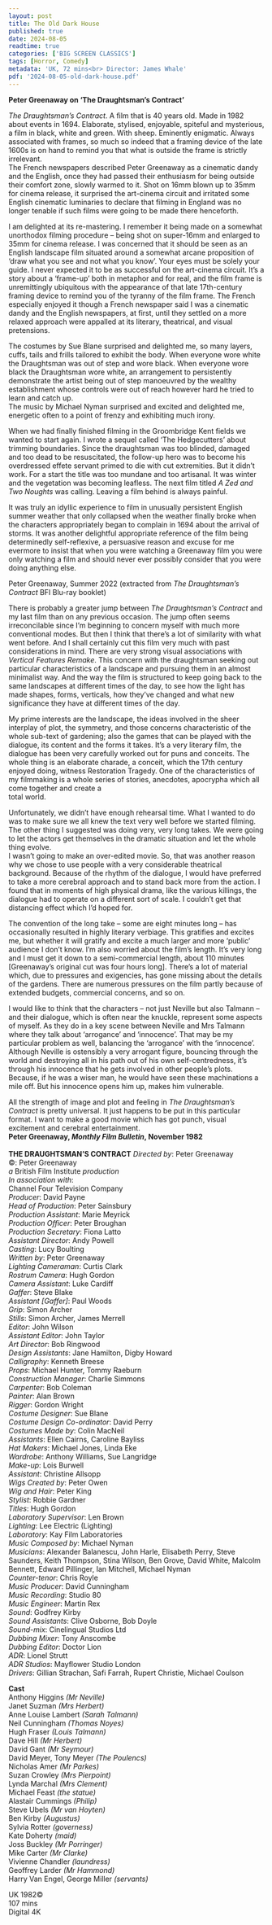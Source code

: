 ```yaml
---
layout: post
title: The Old Dark House
published: true
date: 2024-08-05
readtime: true
categories: ['BIG SCREEN CLASSICS']
tags: [Horror, Comedy]
metadata: 'UK, 72 mins<br> Director: James Whale'
pdf: '2024-08-05-old-dark-house.pdf'
---
```



**Peter Greenaway on ‘The Draughtsman’s Contract’**

_The Draughtsman’s Contract_. A film that is 40 years old. Made in 1982 about events in 1694. Elaborate, stylised, enjoyable, spiteful and mysterious, a film in black, white and green. With sheep. Eminently enigmatic. Always associated with frames, so much so indeed that a framing device of the late 1600s is on hand to remind you that what is outside the frame is strictly irrelevant.  
The French newspapers described Peter Greenaway as a cinematic dandy and the English, once they had passed their enthusiasm for being outside their comfort zone, slowly warmed to it. Shot on 16mm blown up to 35mm for cinema release, it surprised the art-cinema circuit and irritated some English cinematic luminaries to declare that filming in England was no longer tenable if such films were going to be made there henceforth.

I am delighted at its re-mastering. I remember it being made on a somewhat unorthodox filming procedure – being shot on super-16mm and enlarged to 35mm for cinema release. I was concerned that it should be seen as an English landscape film situated around a somewhat arcane proposition of ‘draw what you see and not what you know’. Your eyes must be solely your guide. I never expected it to be as successful on the art-cinema circuit. It’s a story about a ‘frame-up’ both in metaphor and for real, and the film frame is unremittingly ubiquitous with the appearance of that late 17th-century framing device to remind you of the tyranny of the film frame. The French especially enjoyed it though a French newspaper said I was a cinematic dandy and the English newspapers, at first, until they settled on a more relaxed approach were appalled at its literary, theatrical, and visual pretensions.

The costumes by Sue Blane surprised and delighted me, so many layers, cuffs, tails and frills tailored to exhibit the body. When everyone wore white the Draughtsman was out of step and wore black. When everyone wore black the Draughtsman wore white, an arrangement to persistently demonstrate the artist being out of step manoeuvred by the wealthy establishment whose controls were out of reach however hard he tried to learn and catch up.  
The music by Michael Nyman surprised and excited and delighted me, energetic often to a point of frenzy and exhibiting much irony.

When we had finally finished filming in the Groombridge Kent fields we wanted to start again. I wrote a sequel called ‘The Hedgecutters’ about trimming boundaries. Since the draughtsman was too blinded, damaged and too dead to be resuscitated, the follow-up hero was to become his overdressed effete servant primed to die with cut extremities. But it didn’t work. For a start the title was too mundane and too artisanal. It was winter and the vegetation was becoming leafless. The next film titled _A Zed and Two Noughts_ was calling. Leaving a film behind is always painful.

It was truly an idyllic experience to film in unusually persistent English summer weather that only collapsed when the weather finally broke when the characters appropriately began to complain in 1694 about the arrival of storms. It was another delightful appropriate reference of the film being determinedly self-reflexive, a persuasive reason and excuse for me evermore to insist that when you were watching a Greenaway film you were only watching a film and should never ever possibly consider that you were doing anything else.

Peter Greenaway, Summer 2022 (extracted from _The Draughtsman’s Contract_ BFI Blu-ray booklet)

There is probably a greater jump between _The Draughtsman’s Contract_ and my last film than on any previous occasion. The jump often seems irreconcilable since I’m beginning to concern myself with much more conventional modes. But then I think that there’s a lot of similarity with what went before. And I shall certainly cut this film very much with past considerations in mind. There are very strong visual associations with _Vertical Features Remake_. This concern with the draughtsman seeking out particular characteristics of a landscape and pursuing them in an almost minimalist way. And the way the film is structured to keep going back to the same landscapes at different times of the day, to see how the light has made shapes, forms, verticals, how they’ve changed and what new significance they have at different times of the day.

My prime interests are the landscape, the ideas involved in the sheer interplay of plot, the symmetry, and those concerns characteristic of the whole sub-text of gardening; also the games that can be played with the dialogue, its content and the forms it takes. It’s a very literary film, the dialogue has been very carefully worked out for puns and conceits. The whole thing is an elaborate charade, a conceit, which the 17th century enjoyed doing, witness Restoration Tragedy. One of the characteristics of my filmmaking is a whole series of stories, anecdotes, apocrypha which all come together and create a  
total world.

Unfortunately, we didn’t have enough rehearsal time. What I wanted to do was to make sure we all knew the text very well before we started filming. The other thing I suggested was doing very, very long takes. We were going to let the actors get themselves in the dramatic situation and let the whole thing evolve.  
I wasn’t going to make an over-edited movie. So, that was another reason why we chose to use people with a very considerable theatrical background. Because of the rhythm of the dialogue, I would have preferred to take a more cerebral approach and to stand back more from the action. I found that in moments of high physical drama, like the various killings, the dialogue had to operate on a different sort of scale. I couldn’t get that distancing effect which I’d hoped for.

The convention of the long take – some are eight minutes long – has occasionally resulted in highly literary verbiage. This gratifies and excites me, but whether it will gratify and excite a much larger and more ‘public’ audience I don’t know. I’m also worried about the film’s length. It’s very long and I must get it down to a semi-commercial length, about 110 minutes [Greenaway’s original cut was four hours long]. There’s a lot of material which, due to pressures and exigencies, has gone missing about the details of the gardens. There are numerous pressures on the film partly because of extended budgets, commercial concerns, and so on.

I would like to think that the characters – not just Neville but also Talmann – and their dialogue, which is often near the knuckle, represent some aspects of myself. As they do in a key scene between Neville and Mrs Talmann where they talk about ‘arrogance’ and ‘innocence’. That may be my particular problem as well, balancing the ‘arrogance’ with the ‘innocence’. Although Neville is ostensibly a very arrogant figure, bouncing through the world and destroying all in his path out of his own self-centredness, it’s through his innocence that he gets involved in other people’s plots. Because, if he was a wiser man, he would have seen these machinations a mile off. But his innocence opens him up, makes him vulnerable.

All the strength of image and plot and feeling in _The Draughtsman’s Contract_ is pretty universal. It just happens to be put in this particular format. I want to make a good movie which has got punch, visual excitement and cerebral entertainment.  
**Peter Greenaway, _Monthly Film Bulletin_, November 1982**  
<br>
**THE DRAUGHTSMAN’S CONTRACT**
_Directed by_: Peter Greenaway  
©: Peter Greenaway  
_a_ British Film Institute _production_  
_In association with_:  
Channel Four Television Company  
_Producer_: David Payne  
_Head of Production_: Peter Sainsbury  
_Production Assistant_: Marie Meyrick  
_Production Officer_: Peter Broughan  
_Production Secretary_: Fiona Latto  
_Assistant Director_: Andy Powell  
_Casting_: Lucy Boulting  
_Written by_: Peter Greenaway  
_Lighting Cameraman_: Curtis Clark  
_Rostrum Camera_: Hugh Gordon  
_Camera Assistant_: Luke Cardiff  
_Gaffer_: Steve Blake  
_Assistant [Gaffer]_: Paul Woods  
_Grip_: Simon Archer  
_Stills_: Simon Archer, James Merrell  
_Editor_: John Wilson  
_Assistant Editor_: John Taylor  
_Art Director_: Bob Ringwood  
_Design Assistants_: Jane Hamilton, Digby Howard  
_Calligraphy_: Kenneth Breese  
_Props_: Michael Hunter, Tommy Raeburn  
_Construction Manager_: Charlie Simmons  
_Carpenter_: Bob Coleman  
_Painter_: Alan Brown  
_Rigger_: Gordon Wright  
_Costume Designer_: Sue Blane  
_Costume Design Co-ordinator_: David Perry  
_Costumes Made by_: Colin MacNeil  
_Assistants_: Ellen Cairns, Caroline Bayliss  
_Hat Makers_: Michael Jones, Linda Eke  
_Wardrobe_: Anthony Williams, Sue Langridge  
_Make-up_: Lois Burwell  
_Assistant_: Christine Allsopp  
_Wigs Created by_: Peter Owen  
_Wig and Hair_: Peter King  
_Stylist_: Robbie Gardner  
_Titles_: Hugh Gordon  
_Laboratory Supervisor_: Len Brown  
_Lighting_: Lee Electric (Lighting)  
_Laboratory_: Kay Film Laboratories  
_Music Composed by_: Michael Nyman  
_Musicians_: Alexander Balanescu, John Harle, Elisabeth Perry, Steve Saunders, Keith Thompson, Stina Wilson, Ben Grove, David White, Malcolm Bennett, Edward Pillinger, Ian Mitchell, Michael Nyman  
_Counter-tenor_: Chris Royle  
_Music Producer_: David Cunningham  
_Music Recording_: Studio 80  
_Music Engineer_: Martin Rex  
_Sound_: Godfrey Kirby  
_Sound Assistants_: Clive Osborne, Bob Doyle  
_Sound-mix_: Cinelingual Studios Ltd  
_Dubbing Mixer_: Tony Anscombe  
_Dubbing Editor_: Doctor Lion  
_ADR_: Lionel Strutt  
_ADR Studios_: Mayflower Studio London  
_Drivers_: Gillian Strachan, Safi Farrah, Rupert Christie, Michael Coulson  

**Cast**  
Anthony Higgins _(Mr Neville)_  
Janet Suzman _(Mrs Herbert)_  
Anne Louise Lambert _(Sarah Talmann)_  
Neil Cunningham _(Thomas Noyes)_  
Hugh Fraser _(Louis Talmann)_  
Dave Hill _(Mr Herbert)_  
David Gant _(Mr Seymour)_  
David Meyer, Tony Meyer _(The Poulencs)_  
Nicholas Amer _(Mr Parkes)_  
Suzan Crowley _(Mrs Pierpoint)_  
Lynda Marchal _(Mrs Clement)_  
Michael Feast _(the statue)_  
Alastair Cummings _(Philip)_  
Steve Ubels _(Mr van Hoyten)_  
Ben Kirby _(Augustus)_  
Sylvia Rotter _(governess)_  
Kate Doherty _(maid)_  
Joss Buckley _(Mr Porringer)_  
Mike Carter _(Mr Clarke)_  
Vivienne Chandler _(laundress)_  
Geoffrey Larder _(Mr Hammond)_  
Harry Van Engel, George Miller _(servants)_  

UK 1982©  
107 mins  
Digital 4K  
<!--stackedit_data:
eyJoaXN0b3J5IjpbLTI5MzMxMzgxMV19
-->